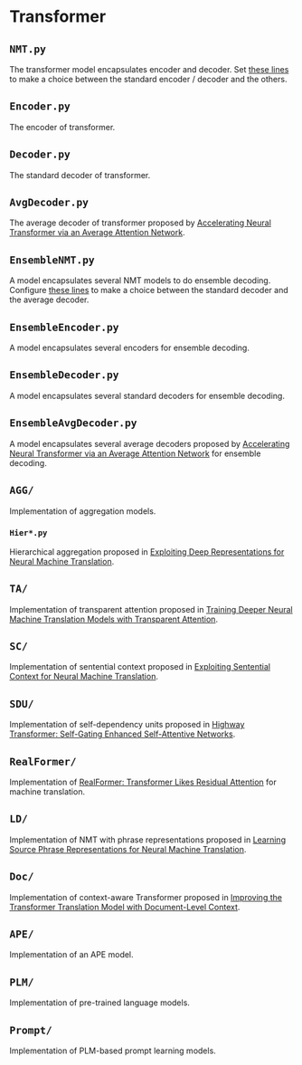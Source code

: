 # Transformer

## `NMT.py`

The transformer model encapsulates encoder and decoder. Set [these lines](NMT.py#L6-L9) to make a choice between the standard encoder / decoder and the others.

## `Encoder.py`

The encoder of transformer.

## `Decoder.py`

The standard decoder of transformer.

## `AvgDecoder.py`

The average decoder of transformer proposed by [Accelerating Neural Transformer via an Average Attention Network](https://aclanthology.org/P18-1166/).

## `EnsembleNMT.py`

A model encapsulates several NMT models to do ensemble decoding. Configure [these lines](EnsembleNMT.py#L6-L9) to make a choice between the standard decoder and the average decoder.

## `EnsembleEncoder.py`

A model encapsulates several encoders for ensemble decoding.

## `EnsembleDecoder.py`

A model encapsulates several standard decoders for ensemble decoding.

## `EnsembleAvgDecoder.py`

A model encapsulates several average decoders proposed by [Accelerating Neural Transformer via an Average Attention Network](https://aclanthology.org/P18-1166/) for ensemble decoding.

## `AGG/`

Implementation of aggregation models.

### `Hier*.py`

Hierarchical aggregation proposed in [Exploiting Deep Representations for Neural Machine Translation](https://aclanthology.org/D18-1457/).

## `TA/`

Implementation of transparent attention proposed in [Training Deeper Neural Machine Translation Models with Transparent Attention](https://aclanthology.org/D18-1338/).

## `SC/`

Implementation of sentential context proposed in [Exploiting Sentential Context for Neural Machine Translation](https://aclanthology.org/P19-1624/).

## `SDU/`

Implementation of self-dependency units proposed in [Highway Transformer: Self-Gating Enhanced Self-Attentive Networks](https://aclanthology.org/2020.acl-main.616/).

## `RealFormer/`

Implementation of [RealFormer: Transformer Likes Residual Attention](https://arxiv.org/abs/2012.11747) for machine translation.

## `LD/`

Implementation of NMT with phrase representations proposed in [Learning Source Phrase Representations for Neural Machine Translation](https://aclanthology.org/2020.acl-main.37/).

## `Doc/`

Implementation of context-aware Transformer proposed in [Improving the Transformer Translation Model with Document-Level Context](https://aclanthology.org/D18-1049/).

## `APE/`

Implementation of an APE model.

## `PLM/`

Implementation of pre-trained language models.

## `Prompt/`

Implementation of PLM-based prompt learning models.
